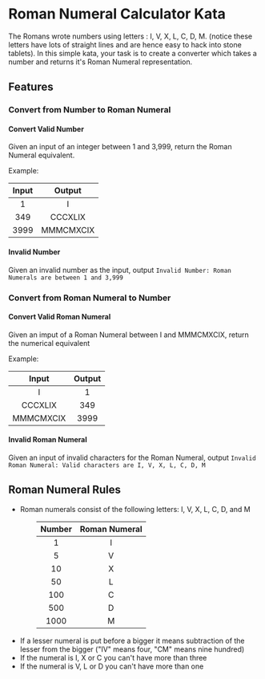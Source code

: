 # Roman Numeral Calculator Kata

The Romans wrote numbers using letters : I, V, X, L, C, D, M. (notice these letters have lots of straight lines and are hence easy to hack into stone tablets). In this simple kata, your task is to create a converter which takes a number and returns it's Roman Numeral representation.

## Features

### Convert from Number to Roman Numeral

#### Convert Valid Number
Given an input of an integer between 1 and 3,999, return the Roman Numeral equivalent.

Example:

| Input | Output    |
|:-----:|:---------:|
| 1     | I         |
| 349   | CCCXLIX   |
| 3999  | MMMCMXCIX |

#### Invalid Number
Given an invalid number as the input, output `Invalid Number: Roman Numerals are between 1 and 3,999`

### Convert from Roman Numeral to Number

#### Convert Valid Roman Numeral
Given an imput of a Roman Numeral between I and MMMCMXCIX, return the numerical equivalent

Example:

| Input     | Output |
|:---------:|:------:|
| I         | 1      |
| CCCXLIX   | 349    |
| MMMCMXCIX | 3999   |

#### Invalid Roman Numeral
Given an input of invalid characters for the Roman Numeral, output `Invalid Roman Numeral: Valid characters are I, V, X, L, C, D, M`

## Roman Numeral Rules

- Roman numerals consist of the following letters: I, V, X, L, C, D, and M

<div style="margin-left: 4em">

| Number | Roman Numeral |
|:------:|:--------:|
| 1 | I |
| 5 | V |
| 10 | X |
| 50 | L |
| 100 | C |
| 500 | D |
| 1000 | M |

</div>

- If a lesser numeral is put before a bigger it means subtraction of the lesser from the bigger ("IV" means four, "CM" means nine hundred)
- If the numeral is I, X or C you can't have more than three
- If the numeral is V, L or D you can't have more than one

